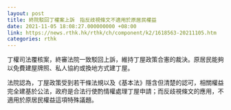 ```yaml
---
layout: post
title: 終院駁回丁權案上訴　指反歧視條文不適用於原居民權益
date: 2021-11-05 18:08:27.000000000 +08:00
link: https://news.rthk.hk/rthk/ch/component/k2/1618563-20211105.htm
categories: rthk
---
```


丁權司法覆核案，終審法院一致駁回上訴，維持丁屋政策合憲的裁決。原居民能夠以免費建屋牌照、私人協約或換地方式建丁屋。

法院認為，丁屋政策受到若干條法規以及《基本法》隱含但清楚的認可，相關權益完全建基於公法，政府是合法行使酌情權處理丁屋申請；而反歧視條文的應用，不適用於原居民權益這項特殊議題。
